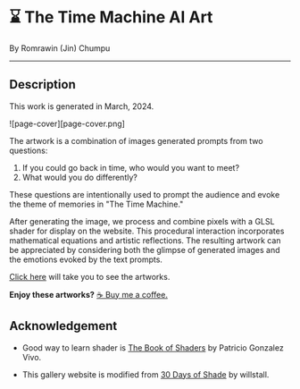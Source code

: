 # ⌛ The Time Machine AI Art

By Romrawin (Jin) Chumpu

---

## Description

This work is generated in March, 2024.

![page-cover][page-cover.png]

The artwork is a combination of images generated prompts from two questions:

1. If you could go back in time, who would you want to meet?
2. What would you do differently?

These questions are intentionally used to prompt the audience and evoke the theme of memories in "The Time Machine."

After generating the image, we process and combine pixels with a GLSL shader for display on the website. This procedural interaction incorporates mathematical equations and artistic reflections. The resulting artwork can be appreciated by considering both the glimpse of generated images and the emotions evoked by the text prompts.


[Click here](https://the-time-machine-aiart.github.io/) will take you to see the artworks.

**Enjoy these artworks?** [☕ Buy me a coffee.](https://www.buymeacoffee.com/romrawinjp)

## Acknowledgement

- Good way to learn shader is [The Book of Shaders](https://thebookofshaders.com/) by Patricio Gonzalez Vivo.

- This gallery website is modified from [30 Days of Shade](http://30daysofshade.com/) by willstall.